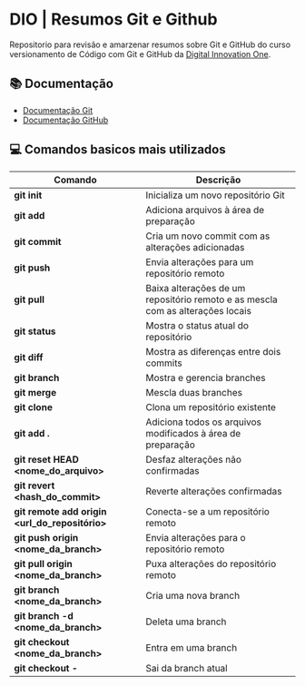 
# DIO | Resumos Git e Github


Repositorio para revisão e amarzenar resumos sobre Git e GitHub 
do curso versionamento de  Código com Git e GitHub da 
[Digital Innovation One](https://www.dio.me).
 
 ## 📚 Documentação

- [Documentação Git ](https://git-scm.com/doc)
- [Documentação GitHub](https://docs.github.com/pt)


## 💻 Comandos basicos mais utilizados

| **Comando** | **Descrição** |
|---|---|
| **git init** | Inicializa um novo repositório Git |
| **git add** | Adiciona arquivos à área de preparação |
| **git commit** | Cria um novo commit com as alterações adicionadas |
| **git push** | Envia alterações para um repositório remoto |
| **git pull** | Baixa alterações de um repositório remoto e as mescla com as alterações locais |
| **git status** | Mostra o status atual do repositório |
| **git diff** | Mostra as diferenças entre dois commits |
| **git branch** | Mostra e gerencia branches |
| **git merge** | Mescla duas branches |
| **git clone** | Clona um repositório existente |
| **git add .** | Adiciona todos os arquivos modificados à área de preparação |
| **git reset HEAD <nome_do_arquivo>** | Desfaz alterações não confirmadas |
| **git revert <hash_do_commit>** | Reverte alterações confirmadas |
| **git remote add origin <url_do_repositório>** | Conecta-se a um repositório remoto |
| **git push origin <nome_da_branch>** | Envia alterações para o repositório remoto |
| **git pull origin <nome_da_branch>** | Puxa alterações do repositório remoto |
| **git branch <nome_da_branch>** | Cria uma nova branch |
| **git branch -d <nome_da_branch>** | Deleta uma branch |
| **git checkout <nome_da_branch>** | Entra em uma branch |
| **git checkout -** | Sai da branch atual |

